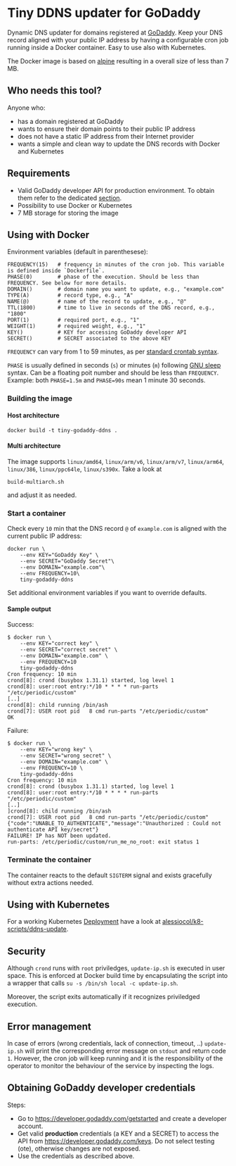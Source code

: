 # Tiny DDNS updater for GoDaddy
Dynamic DNS updater for domains registered at [GoDaddy](https://uk.godaddy.com/).
Keep your DNS record aligned with your public IP address by having a configurable cron job running inside a Docker container.
Easy to use also with Kubernetes.

The Docker image is based on [alpine](https://hub.docker.com/_/alpine) resulting in a overall size of less than 7 MB.

## Who needs this tool?
Anyone who:
- has a domain registered at GoDaddy
- wants to ensure their domain points to their public IP address
- does not have a static IP address from their Internet provider
- wants a simple and clean way to update the DNS records with Docker and Kubernetes

## Requirements
- Valid GoDaddy developer API for production environment. To obtain them refer to the dedicated [section](#Obtaining-GoDaddy-developer-credentials).
- Possibility to use Docker or Kubernetes
- 7 MB storage for storing the image

## Using with Docker
Environment variables (default in parenthesese):
```
FREQUENCY(15)   # frequency in minutes of the cron job. This variable is defined inside `Dockerfile`.
PHASE(0)        # phase of the execution. Should be less than FREQUENCY. See below for more details.
DOMAIN()        # domain name you want to update, e.g., "example.com"
TYPE(A)         # record type, e.g., "A"
NAME(@)         # name of the record to update, e.g., "@"
TTL(1800)       # time to live in seconds of the DNS record, e.g., "1800"
PORT(1)         # required port, e.g., "1"
WEIGHT(1)       # required weight, e.g., "1"
KEY()           # KEY for accessing GoDaddy developer API
SECRET()        # SECRET associated to the above KEY
```
`FREQUENCY` can vary from 1 to 59 minutes, as per [standard crontab syntax](https://crontab.guru/#*/15_*_*_*_*).

`PHASE` is usually defined in seconds (`s`) or minutes (`m`) following [GNU sleep](https://www.gnu.org/software/coreutils/manual/html_node/sleep-invocation.html#sleep-invocation) syntax. Can be a floating poit number and should be less than `FREQUENCY`. Example: both `PHASE=1.5m` and `PHASE=90s` mean 1 minute 30 seconds.
### Building the image
#### Host architecture
```
docker build -t tiny-godaddy-ddns .
```
#### Multi architecture
The image supports `linux/amd64`, `linux/arm/v6`, `linux/arm/v7`, `linux/arm64`, `linux/386`, `linux/ppc64le`, `linux/s390x`.
Take a look at
```
build-multiarch.sh
```
and adjust it as needed.

### Start a container
Check every `10` min that the DNS record `@` of `example.com` is aligned with the current public IP address: 
```
docker run \
    --env KEY="GoDaddy Key" \
    --env SECRET="GoDaddy Secret"\
    --env DOMAIN="example.com"\
    --env FREQUENCY=10\
    tiny-godaddy-ddns
```
Set additional environment variables if you want to override defaults.

#### Sample output
Success:
```
$ docker run \
    --env KEY="correct key" \
    --env SECRET="correct secret" \
    --env DOMAIN="example.com" \
    --env FREQUENCY=10 
    tiny-godaddy-ddns
Cron frequency: 10 min
crond[8]: crond (busybox 1.31.1) started, log level 1
crond[8]: user:root entry:*/10 * * * * run-parts "/etc/periodic/custom"
[..]
crond[8]: child running /bin/ash
crond[7]: USER root pid   8 cmd run-parts "/etc/periodic/custom"
OK
```
Failure:
```
$ docker run \
    --env KEY="wrong key" \
    --env SECRET="wrong secret" \
    --env DOMAIN="example.com" \
    --env FREQUENCY=10 \
    tiny-godaddy-ddns
Cron frequency: 10 min
crond[8]: crond (busybox 1.31.1) started, log level 1
crond[8]: user:root entry:*/10 * * * * run-parts "/etc/periodic/custom"
[..]
]crond[8]: child running /bin/ash
crond[7]: USER root pid   8 cmd run-parts "/etc/periodic/custom"
{"code":"UNABLE_TO_AUTHENTICATE","message":"Unauthorized : Could not authenticate API key/secret"}
FAILURE! IP has NOT been updated.
run-parts: /etc/periodic/custom/run_me_no_root: exit status 1
```
### Terminate the container
The container reacts to the default `SIGTERM` signal and exists gracefully without extra actions needed.

## Using with Kubernetes
For a working Kubernetes [Deployment](https://kubernetes.io/docs/concepts/workloads/controllers/deployment/) have a look at [alessiocol/k8-scripts/ddns-update](https://github.com/alessiocol/k8-scripts/blob/master/ddns-update).

## Security
Although `crond` runs with `root` priviledges, `update-ip.sh` is executed in user space. This is enforced at Docker build time by encapsulating the script into a wrapper that calls `su -s /bin/sh local -c update-ip.sh`.

Moreover, the script exits automatically if it recognizes priviledged execution.

## Error management
In case of errors (wrong credentials, lack of connection, timeout, ..) `update-ip.sh` will print the corresponding error message on `stdout` and return code `1`. However, the cron job will keep running and it is the responsibility of the operator to monitor the behaviour of the service by inspecting the logs.

## Obtaining GoDaddy developer credentials
Steps:
- Go to https://developer.godaddy.com/getstarted and create a developer account.
- Get valid **production** credentials (a KEY and a SECRET) to access the API from https://developer.godaddy.com/keys. Do not select testing (ote), otherwise changes are not exposed.
- Use the credentials as described above.
